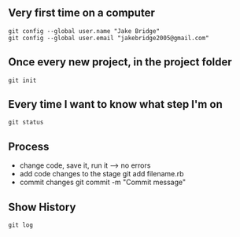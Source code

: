 Very first time on a computer
------------------------------
    git config --global user.name "Jake Bridge"
    git config --global user.email "jakebridge2005@gmail.com"


Once every new project, in the project folder
----------------------------------------------
    git init 


Every time I want to know what step I'm on
-------------------------------------------
    git status

Process
--------
* change code, save it, run it --> no errors
* add code changes to the stage
    git add filename.rb
* commit changes
    git commit -m "Commit message"

Show History
-------------
    git log

